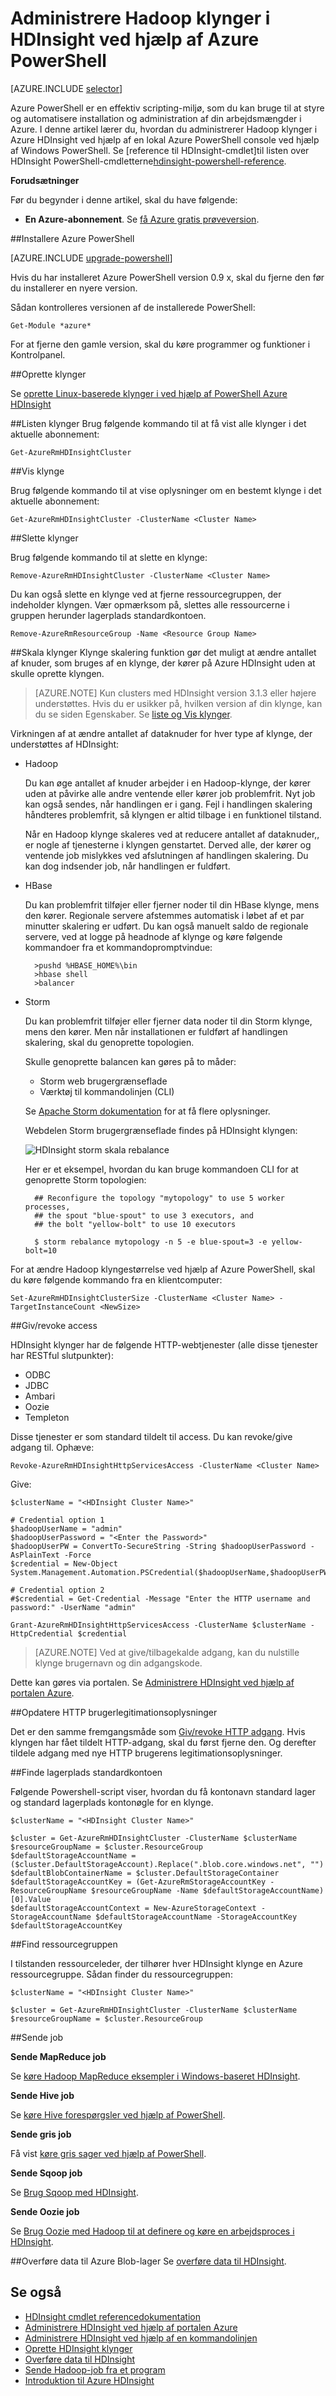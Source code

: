 <properties
    pageTitle="Administrere Hadoop klynger i HDInsight med PowerShell | Microsoft Azure"
    description="Lær at udføre administrative opgaver for Hadoop klynger i ved hjælp af PowerShell Azure HDInsight."
    services="hdinsight"
    editor="cgronlun"
    manager="jhubbard"
    tags="azure-portal"
    authors="mumian"
    documentationCenter=""/>

<tags
    ms.service="hdinsight"
    ms.workload="big-data"
    ms.tgt_pltfrm="na"
    ms.devlang="na"
    ms.topic="article"
    ms.date="08/10/2016"
    ms.author="jgao"/>

# <a name="manage-hadoop-clusters-in-hdinsight-by-using-azure-powershell"></a>Administrere Hadoop klynger i HDInsight ved hjælp af Azure PowerShell

[AZURE.INCLUDE [selector](../../includes/hdinsight-portal-management-selector.md)]

Azure PowerShell er en effektiv scripting-miljø, som du kan bruge til at styre og automatisere installation og administration af din arbejdsmængder i Azure. I denne artikel lærer du, hvordan du administrerer Hadoop klynger i Azure HDInsight ved hjælp af en lokal Azure PowerShell console ved hjælp af Windows PowerShell. Se [reference til HDInsight-cmdlet]til listen over HDInsight PowerShell-cmdletterne[hdinsight-powershell-reference].



**Forudsætninger**

Før du begynder i denne artikel, skal du have følgende:

- **En Azure-abonnement**. Se [få Azure gratis prøveversion](https://azure.microsoft.com/documentation/videos/get-azure-free-trial-for-testing-hadoop-in-hdinsight/).

##<a name="install-azure-powershell"></a>Installere Azure PowerShell

[AZURE.INCLUDE [upgrade-powershell](../../includes/hdinsight-use-latest-powershell.md)]

Hvis du har installeret Azure PowerShell version 0.9 x, skal du fjerne den før du installerer en nyere version.

Sådan kontrolleres versionen af de installerede PowerShell:

    Get-Module *azure*
    
For at fjerne den gamle version, skal du køre programmer og funktioner i Kontrolpanel. 


##<a name="create-clusters"></a>Oprette klynger

Se [oprette Linux-baserede klynger i ved hjælp af PowerShell Azure HDInsight](hdinsight-hadoop-create-linux-clusters-azure-powershell.md)

##<a name="list-clusters"></a>Listen klynger
Brug følgende kommando til at få vist alle klynger i det aktuelle abonnement:

    Get-AzureRmHDInsightCluster

##<a name="show-cluster"></a>Vis klynge

Brug følgende kommando til at vise oplysninger om en bestemt klynge i det aktuelle abonnement:

    Get-AzureRmHDInsightCluster -ClusterName <Cluster Name>

##<a name="delete-clusters"></a>Slette klynger

Brug følgende kommando til at slette en klynge:

    Remove-AzureRmHDInsightCluster -ClusterName <Cluster Name>

Du kan også slette en klynge ved at fjerne ressourcegruppen, der indeholder klyngen. Vær opmærksom på, slettes alle ressourcerne i gruppen herunder lagerplads standardkontoen.

    Remove-AzureRmResourceGroup -Name <Resource Group Name>
            
##<a name="scale-clusters"></a>Skala klynger
Klynge skalering funktion gør det muligt at ændre antallet af knuder, som bruges af en klynge, der kører på Azure HDInsight uden at skulle oprette klyngen.

>[AZURE.NOTE] Kun clusters med HDInsight version 3.1.3 eller højere understøttes. Hvis du er usikker på, hvilken version af din klynge, kan du se siden Egenskaber.  Se [liste og Vis klynger](hdinsight-administer-use-portal-linux.md#list-and-show-clusters).

Virkningen af at ændre antallet af dataknuder for hver type af klynge, der understøttes af HDInsight:

- Hadoop

    Du kan øge antallet af knuder arbejder i en Hadoop-klynge, der kører uden at påvirke alle andre ventende eller kører job problemfrit. Nyt job kan også sendes, når handlingen er i gang. Fejl i handlingen skalering håndteres problemfrit, så klyngen er altid tilbage i en funktionel tilstand.

    Når en Hadoop klynge skaleres ved at reducere antallet af dataknuder,, er nogle af tjenesterne i klyngen genstartet. Derved alle, der kører og ventende job mislykkes ved afslutningen af handlingen skalering. Du kan dog indsender job, når handlingen er fuldført.

- HBase

    Du kan problemfrit tilføjer eller fjerner noder til din HBase klynge, mens den kører. Regionale servere afstemmes automatisk i løbet af et par minutter skalering er udført. Du kan også manuelt saldo de regionale servere, ved at logge på headnode af klynge og køre følgende kommandoer fra et kommandopromptvindue:

        >pushd %HBASE_HOME%\bin
        >hbase shell
        >balancer

- Storm

    Du kan problemfrit tilføjer eller fjerner data noder til din Storm klynge, mens den kører. Men når installationen er fuldført af handlingen skalering, skal du genoprette topologien.

    Skulle genoprette balancen kan gøres på to måder:

    * Storm web brugergrænseflade
    * Værktøj til kommandolinjen (CLI)

    Se [Apache Storm dokumentation](http://storm.apache.org/documentation/Understanding-the-parallelism-of-a-Storm-topology.html) for at få flere oplysninger.

    Webdelen Storm brugergrænseflade findes på HDInsight klyngen:

    ![HDInsight storm skala rebalance](./media/hdinsight-administer-use-management-portal/hdinsight.portal.scale.cluster.storm.rebalance.png)

    Her er et eksempel, hvordan du kan bruge kommandoen CLI for at genoprette Storm topologien:

        ## Reconfigure the topology "mytopology" to use 5 worker processes,
        ## the spout "blue-spout" to use 3 executors, and
        ## the bolt "yellow-bolt" to use 10 executors

        $ storm rebalance mytopology -n 5 -e blue-spout=3 -e yellow-bolt=10

For at ændre Hadoop klyngestørrelse ved hjælp af Azure PowerShell, skal du køre følgende kommando fra en klientcomputer:

    Set-AzureRmHDInsightClusterSize -ClusterName <Cluster Name> -TargetInstanceCount <NewSize>
    

##<a name="grantrevoke-access"></a>Giv/revoke access

HDInsight klynger har de følgende HTTP-webtjenester (alle disse tjenester har RESTful slutpunkter):

- ODBC
- JDBC
- Ambari
- Oozie
- Templeton


Disse tjenester er som standard tildelt til access. Du kan revoke/give adgang til. Ophæve:

    Revoke-AzureRmHDInsightHttpServicesAccess -ClusterName <Cluster Name>

Give:

    $clusterName = "<HDInsight Cluster Name>"

    # Credential option 1
    $hadoopUserName = "admin"
    $hadoopUserPassword = "<Enter the Password>"
    $hadoopUserPW = ConvertTo-SecureString -String $hadoopUserPassword -AsPlainText -Force
    $credential = New-Object System.Management.Automation.PSCredential($hadoopUserName,$hadoopUserPW)

    # Credential option 2
    #$credential = Get-Credential -Message "Enter the HTTP username and password:" -UserName "admin"
    
    Grant-AzureRmHDInsightHttpServicesAccess -ClusterName $clusterName -HttpCredential $credential

>[AZURE.NOTE] Ved at give/tilbagekalde adgang, kan du nulstille klynge brugernavn og din adgangskode.

Dette kan gøres via portalen. Se [Administrere HDInsight ved hjælp af portalen Azure][hdinsight-admin-portal].

##<a name="update-http-user-credentials"></a>Opdatere HTTP brugerlegitimationsoplysninger

Det er den samme fremgangsmåde som [Giv/revoke HTTP adgang](#grant/revoke-access). Hvis klyngen har fået tildelt HTTP-adgang, skal du først fjerne den.  Og derefter tildele adgang med nye HTTP brugerens legitimationsoplysninger.


##<a name="find-the-default-storage-account"></a>Finde lagerplads standardkontoen

Følgende Powershell-script viser, hvordan du få kontonavn standard lager og standard lagerplads kontonøgle for en klynge.

    $clusterName = "<HDInsight Cluster Name>"
    
    $cluster = Get-AzureRmHDInsightCluster -ClusterName $clusterName
    $resourceGroupName = $cluster.ResourceGroup
    $defaultStorageAccountName = ($cluster.DefaultStorageAccount).Replace(".blob.core.windows.net", "")
    $defaultBlobContainerName = $cluster.DefaultStorageContainer
    $defaultStorageAccountKey = (Get-AzureRmStorageAccountKey -ResourceGroupName $resourceGroupName -Name $defaultStorageAccountName)[0].Value
    $defaultStorageAccountContext = New-AzureStorageContext -StorageAccountName $defaultStorageAccountName -StorageAccountKey $defaultStorageAccountKey 

##<a name="find-the-resource-group"></a>Find ressourcegruppen

I tilstanden ressourceleder, der tilhører hver HDInsight klynge en Azure ressourcegruppe.  Sådan finder du ressourcegruppen:

    $clusterName = "<HDInsight Cluster Name>"
    
    $cluster = Get-AzureRmHDInsightCluster -ClusterName $clusterName
    $resourceGroupName = $cluster.ResourceGroup


##<a name="submit-jobs"></a>Sende job

**Sende MapReduce job**

Se [køre Hadoop MapReduce eksempler i Windows-baseret HDInsight](hdinsight-run-samples.md).

**Sende Hive job** 

Se [køre Hive forespørgsler ved hjælp af PowerShell](hdinsight-hadoop-use-hive-powershell.md).

**Sende gris job**

Få vist [køre gris sager ved hjælp af PowerShell](hdinsight-hadoop-use-pig-powershell.md).

**Sende Sqoop job**

Se [Brug Sqoop med HDInsight](hdinsight-use-sqoop.md).

**Sende Oozie job**

Se [Brug Oozie med Hadoop til at definere og køre en arbejdsproces i HDInsight](hdinsight-use-oozie.md).

##<a name="upload-data-to-azure-blob-storage"></a>Overføre data til Azure Blob-lager
Se [overføre data til HDInsight][hdinsight-upload-data].


## <a name="see-also"></a>Se også
* [HDInsight cmdlet referencedokumentation][hdinsight-powershell-reference]
* [Administrere HDInsight ved hjælp af portalen Azure][hdinsight-admin-portal]
* [Administrere HDInsight ved hjælp af en kommandolinjen][hdinsight-admin-cli]
* [Oprette HDInsight klynger][hdinsight-provision]
* [Overføre data til HDInsight][hdinsight-upload-data]
* [Sende Hadoop-job fra et program][hdinsight-submit-jobs]
* [Introduktion til Azure HDInsight][hdinsight-get-started]


[azure-purchase-options]: http://azure.microsoft.com/pricing/purchase-options/
[azure-member-offers]: http://azure.microsoft.com/pricing/member-offers/
[azure-free-trial]: http://azure.microsoft.com/pricing/free-trial/

[hdinsight-get-started]: hdinsight-hadoop-linux-tutorial-get-started.md
[hdinsight-provision]: hdinsight-provision-clusters.md
[hdinsight-provision-custom-options]: hdinsight-provision-clusters.md#configuration
[hdinsight-submit-jobs]: hdinsight-submit-hadoop-jobs-programmatically.md

[hdinsight-admin-cli]: hdinsight-administer-use-command-line.md
[hdinsight-admin-portal]: hdinsight-administer-use-management-portal.md
[hdinsight-storage]: hdinsight-hadoop-use-blob-storage.md
[hdinsight-use-hive]: hdinsight-use-hive.md
[hdinsight-use-mapreduce]: hdinsight-use-mapreduce.md
[hdinsight-upload-data]: hdinsight-upload-data.md
[hdinsight-flight]: hdinsight-analyze-flight-delay-data.md

[hdinsight-powershell-reference]: https://msdn.microsoft.com/library/dn858087.aspx

[powershell-install-configure]: powershell-install-configure.md

[image-hdi-ps-provision]: ./media/hdinsight-administer-use-powershell/HDI.PS.Provision.png
